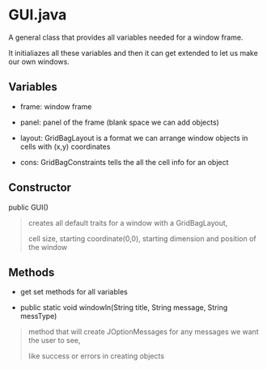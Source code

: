 # **GUI.java**

A general class that provides all variables needed for a window frame.

It initialiazes all these variables and then it can get extended to let us make our own windows.


## **Variables**

* frame: window frame

* panel: panel of the frame (blank space we can add objects)

* layout: GridBagLayout is a format we can arrange window objects in cells with (x,y) coordinates

* cons: GridBagConstraints tells the all the cell info for an object


## **Constructor**

public GUI()

> creates all default traits for a window with a GridBagLayout,
>
> cell size, starting coordinate(0,0), starting dimension and position of the window


## **Methods**

* get set methods for all variables

* public static void windowln(String title, String message, String messType)

> method that will create JOptionMessages for any messages we want the user to see,
>
> like success or errors in creating objects
